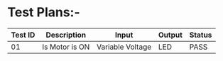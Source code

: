 # Test Plans:-

| Test ID |	Description	| Input | Output | Status |
|---------|-------------|-------|--------|--------|
| 01 | Is Motor is ON |	Variable Voltage |	LED |	PASS |
